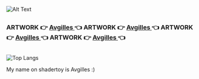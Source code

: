 ![Alt Text](./img/banner_background.gif)
##

<h3>ARTWORK 👉 <a href="https://gillesavraam.com/projets">Avgilles </a> 👈 ARTWORK 👉 <a href="https://gillesavraam.com/projets">Avgilles </a> 👈 ARTWORK 👉 <a href="https://gillesavraam.com/projets">Avgilles </a> 👈 ARTWORK 👉 <a href="https://gillesavraam.com/projets">Avgilles </a> 👈</h3>


##

![Top Langs](https://github-readme-stats.vercel.app/api/top-langs/?username=anuraghazra&layout=compact&hide=css,html,Astro,makefile,go&hide_progress=true&theme=radical)

My name on shadertoy is Avgilles :)
